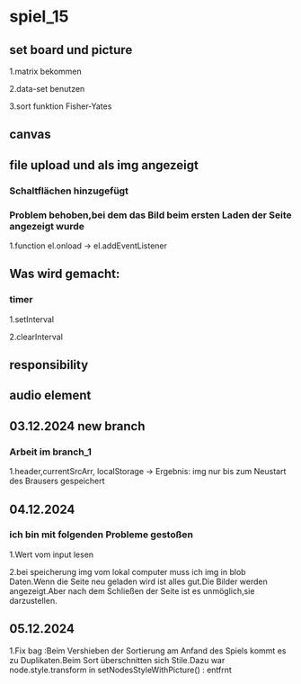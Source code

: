 # spiel_15

## set board und picture 

1.matrix bekommen

2.data-set benutzen

3.sort funktion Fisher-Yates

## canvas 

## file upload und als img angezeigt



### Schaltflächen hinzugefügt

### Problem behoben,bei dem das Bild beim ersten Laden der Seite angezeigt wurde

1.function el.onload -> el.addEventListener

## Was wird gemacht:

### timer

1.setInterval

2.clearInterval

## responsibility

## audio element 

## 03.12.2024 new branch 

### Arbeit im branch_1

1.header,currentSrcArr, localStorage  -> Ergebnis: img nur bis zum Neustart des Brausers gespeichert 

## 04.12.2024

### ich bin mit folgenden Probleme gestoßen

1.Wert vom input lesen

2.bei speicherung img vom lokal computer muss ich img in blob Daten.Wenn die Seite neu geladen wird ist alles gut.Die Bilder werden angezeigt.Aber nach dem Schließen der Seite ist es unmöglich,sie darzustellen.

## 05.12.2024

1.Fix bag :Beim Vershieben der Sortierung am Anfand des Spiels kommt es zu Duplikaten.Beim Sort überschnitten sich Stile.Dazu war node.style.transform in setNodesStyleWithPicture() :  entfrnt

